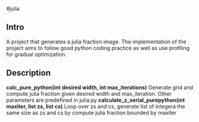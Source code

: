 #julia

## Intro
A project that generates a julia fraction image.
The implementation of the project aims to follow good python coding practice
as well as use profiling for gradual optimization.

## Description
**calc\_pure\_python(int desired width, int max\_iterations)**
    Generate grid and compute julia fraction given desired width and max_iteration. Other parameters are predefined in julia.py
**calculate_z_serial_purepython(int maxiter, list zs, list cs)**
    Loop over zs and cs, generate list of integera the same size as zs and cs by compute julia fraction bounded by maxiter

